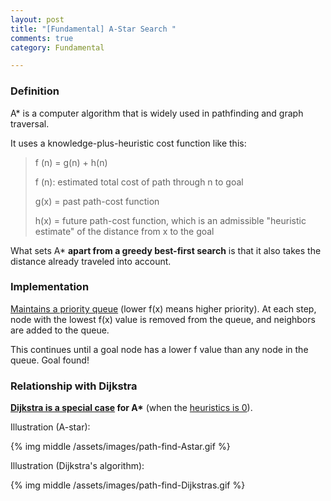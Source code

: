 ```yaml
---
layout: post
title: "[Fundamental] A-Star Search "
comments: true
category: Fundamental

---
```


### Definition

A* is a computer algorithm that is widely used in pathfinding and graph traversal. 

It uses a knowledge-plus-heuristic cost function like this: 

> f (n) = g(n) + h(n)
>
> f (n): estimated total cost of path through n to goal
>
> g(x) = past path-cost function
>
> h(x) = future path-cost function, which is an admissible "heuristic estimate" of the distance from x to the goal

What sets A* __apart from a greedy best-first search__ is that it also takes the distance already traveled into account.

### Implementation

[Maintains a priority queue](http://en.wikipedia.org/wiki/A*_search_algorithm#Process) (lower f(x) means higher priority). At each step, node with the lowest f(x) value is removed from the queue, and neighbors are added to the queue. 

This continues until a goal node has a lower f value than any node in the queue. Goal found! 

### Relationship with Dijkstra

__[Dijkstra is a special case](http://stackoverflow.com/a/1332478) for A*__ (when the [heuristics is 0](http://en.wikipedia.org/wiki/Dijkstra%27s_algorithm#Algorithm)).

Illustration (A-star):

{% img middle /assets/images/path-find-Astar.gif %}

Illustration (Dijkstra's algorithm):

{% img middle /assets/images/path-find-Dijkstras.gif %}
